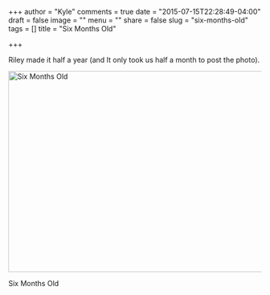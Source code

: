 +++
author = "Kyle"
comments = true
date = "2015-07-15T22:28:49-04:00"
draft = false
image = ""
menu = ""
share = false
slug = "six-months-old"
tags = []
title = "Six Months Old"

+++

Riley made it half a year (and It only took us half a month to post the photo).

<!--more-->

<a href="http://photos.kyleandarica.com/Family/Riley-Marie/20150701-to-20150731/i-CFfTkfQ/A" target="_blank">
	<img src="http://photos.kyleandarica.com/Family/Riley-Marie/20150701-to-20150731/i-CFfTkfQ/0/M/IMG_8134-M.jpg" alt="Six Months Old" width="600" height="400" />
</a>
<p class="caption">Six Months Old</p>